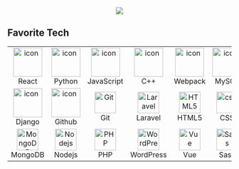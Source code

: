 <p align="center">
  <a href="https://github.com/scottpolo"><img src="https://readme-typing-svg.herokuapp.com/?lines=Blockchain%20developer;Web%20and%20mobile%20master;+6%2B%20years%20of%20coding%20experience;Always%20learning%20new%20tech&font=Pacifico&center=true&width=650&height=120&color=58a6ff&vCenter=true&size=45%22"></a>
</p>

<h2 align="left" id="macropower-tech">Favorite Tech</h2>

<table align="center">
  <tr>
    <td align="center" width="96">
      <a href="https://react.dev/" target="_blank" rel="noopener noreferrer">
        <img src="https://techstack-generator.vercel.app/react-icon.svg" alt="icon" width="65" height="65" />
      </a>
      <br>React
    </td>
    <td align="center" width="96">
      <a href="https://www.python.org/" target="_blank" rel="noopener noreferrer">
        <img src="https://techstack-generator.vercel.app/python-icon.svg" alt="icon" width="65" height="65" />
      </a>
      <br>Python
    </td>
    <td align="center" width="96">
      <a href="https://www.javascript.com/" target="_blank" rel="noopener noreferrer">
        <img src="https://techstack-generator.vercel.app/js-icon.svg" alt="icon" width="65" height="65" />
      </a>
      <br>JavaScript
    </td>
    <td align="center" width="96">
      <a href="https://cplusplus.com/" target="_blank" rel="noopener noreferrer">
        <img src="https://techstack-generator.vercel.app/cpp-icon.svg" alt="icon" width="65" height="65" />
      </a>
      <br>C++
    </td>
    <td align="center" width="96">
      <a href="https://webpack.js.org/" target="_blank" rel="noopener noreferrer">
        <img src="https://techstack-generator.vercel.app/webpack-icon.svg" alt="icon" width="65" height="65" />
      </a>
      <br>Webpack
    </td>
    <td align="center" width="96">
      <a href="https://www.mysql.com/" target="_blank" rel="noopener noreferrer">
        <img src="https://techstack-generator.vercel.app/mysql-icon.svg" alt="icon" width="65" height="65" />
      </a>
      <br>MySQL
    </td>
    <td align="center" width="96">
      <a href="https://www.typescriptlang.org/" target="_blank" rel="noopener noreferrer">
        <img src="https://techstack-generator.vercel.app/ts-icon.svg" alt="icon" width="65" height="65" />
      </a>
      <br>TypeScript
    </td>
    <td align="center" width="96">
      <a href="https://aws.amazon.com/console/" target="_blank" rel="noopener noreferrer">
        <img src="https://techstack-generator.vercel.app/aws-icon.svg" alt="icon" width="65" height="65" />
      </a>
      <br>AWS
    </td>
    <td align="center" width="96">
        <img src="https://techstack-generator.vercel.app/csharp-icon.svg" alt="icon" width="65" height="65" />
      <br>C#
    </td>
  </tr>
  <tr>
    <td align="center" width="96">
      <a href="https://www.djangoproject.com/" target="_blank" rel="noopener noreferrer">
        <img src="https://techstack-generator.vercel.app/django-icon.svg" alt="icon" width="65" height="65" />
      </a>
      <br>Django
    <td align="center" width="96">
      <a href="https://github.com/" target="_blank" rel="noopener noreferrer">
        <img src="https://techstack-generator.vercel.app/github-icon.svg" alt="icon" width="65" height="65" />
      </a>
      <br>Github
    </td>
    <td align="center" width="96"> 
      <a href="https://git-scm.com/" target="_blank" rel="noopener noreferrer">
        <img src="https://user-images.githubusercontent.com/25181517/192108372-f71d70ac-7ae6-4c0d-8395-51d8870c2ef0.png" width="48" height="48" alt="Git" />
      </a>
      <br>Git
    </td>
    <td align="center"  width="96">
      <a href="https://laravel.com/" target="_blank" rel="noopener noreferrer">
        <img src="https://skillicons.dev/icons?i=laravel" width="48" height="48" alt="Laravel" />
      </a>
      <br>Laravel
    </td>
    <td align="center"  width="96">
      <a href="https://www.w3schools.com/html/" target="_blank" rel="noopener noreferrer">
        <img src="https://skillicons.dev/icons?i=html" width="48" height="48" alt="HTML5" />
      </a>
      <br>HTML5
    </td>
    <td align="center" width="96">
      <a href="https://www.w3schools.com/css/" target="_blank" rel="noopener noreferrer">
        <img src="https://skillicons.dev/icons?i=css" width="48" height="48" alt="css" />
      </a>
      <br>CSS
    </td>
    <td align="center"  width="96">
      <a href="https://getbootstrap.com/" target="_blank" rel="noopener noreferrer">
        <img src="https://skillicons.dev/icons?i=bootstrap" width="48" height="48" alt="bootstrap" />
      </a>
      <br>Bootstrap
    </td>
    <td align="center" width="96">
      <a href="https://tailwindcss.com/" target="_blank" rel="noopener noreferrer">
        <img src="https://skillicons.dev/icons?i=tailwind" width="48" height="48" alt="tailwind" />
      </a>
      <br>Tailwind
    </td>
    <td align="center" width="96">
      <a href="https://jquery.com/" target="_blank" rel="noopener noreferrer">
        <img src="https://skillicons.dev/icons?i=jquery" width="48" height="48" alt="jQuery" />
      </a>
      <br>jQuery
    </td>
  </tr>
 <tr>
    <td align="center" width="96">
      <a href="https://www.mongodb.com/" target="_blank" rel="noopener noreferrer">
        <img src="https://skillicons.dev/icons?i=mongodb" width="48" height="48" alt="MongoDB" />
      </a>
      <br>MongoDB
    </td>
    <td align="center" width="96">
      <a href="https://nodejs.org/" target="_blank" rel="noopener noreferrer">
        <img src="https://skillicons.dev/icons?i=nodejs" width="48" height="48" alt="Nodejs" />
      </a>
      <br>Nodejs
    </td>
    <td align="center" width="96">
      <a href="https://www.php.net/" target="_blank" rel="noopener noreferrer">
        <img src="https://skillicons.dev/icons?i=php" width="48" height="48" alt="PHP" />
      </a>
      <br>PHP
    </td>
    <td align="center" width="96">
      <a href="https://www.wordpress.com/" target="_blank" rel="noopener noreferrer">
        <img src="https://skillicons.dev/icons?i=wordpress" width="48" height="48" alt="WordPress" />
      </a>
      <br>WordPress
    </td>
    <td align="center" width="96">
      <a href="https://www.vuejs.org/" target="_blank" rel="noopener noreferrer">
        <img src="https://skillicons.dev/icons?i=vue" width="48" height="48" alt="Vue" />
      </a>
      <br>Vue
    </td>
    <td align="center" width="96">
      <a href="https://www.sass-lang.com/" target="_blank" rel="noopener noreferrer">
        <img src="https://skillicons.dev/icons?i=sass" width="48" height="48" alt="Sass" />
      </a>
      <br>Sass
    </td>
              <td align="center" width="96">
        <img src="https://skillicons.dev/icons?i=graphql" width="48" height="48" alt="MySQL" />
      <br>GraphQL
    </td>
    <td align="center" width="96">
        <img src="https://skillicons.dev/icons?i=postgres" width="48" height="48" alt="PostgreSQL" />
      <br>PostgreSQL
    </td>
 </tr>
</table>
